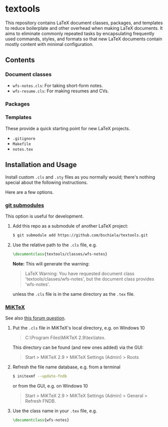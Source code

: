 textools
========
This repository contains LaTeX document classes, packages, and templates to reduce boilerplate and other overhead when making LaTeX documents.
It aims to eliminate commonly repeated tasks by
encapsulating frequently used commands, styles, and formats so that
new LaTeX documents contain mostly content with minimal configuration.

Contents
--------
### Document classes

* `wfs-notes.cls`: For taking short-form notes.
* `wfs-resume.cls`: For making resumes and CVs.

### Packages

### Templates
These provide a quick starting point for new LaTeX projects.

* `.gitignore`
* `Makefile`
* `notes.tex`

Installation and Usage
----------------------
Install custom `.cls` and `.sty` files as you normally would;
there's nothing special about the following instructions.

Here are a few options.

### [git submodules](https://git-scm.com/book/en/v2/Git-Tools-Submodules "git submodules tutorial")
This option is useful for development.

1. Add this repo as a submodule of another LaTeX project:

    ```bash
    $ git submodule add https://github.com/bschiela/textools.git
    ```
    
2. Use the relative path to the `.cls` file, e.g.

    ```latex
    \documentclass{textools/classes/wfs-notes}
    ```
    
    **Note:** This will generate the warning:
    
    > LaTeX Warning: You have requested document class 'textools/classes/wfs-notes',
    but the document class provides 'wfs-notes'.
    
    unless the `.cls` file is in the same directory as the `.tex` file.
    
### [MiKTeX](https://docs.miktex.org/2.9/manual/localadditions.html "MiKTeX docs: Integrating local additions")
See also [this forum question](https://latex.org/forum/viewtopic.php?f=12&t=14802).

1. Put the `.cls` file in MiKTeX's local directory, e.g. on Windows 10

    > C:\Program Files\MiKTeX 2.9\tex\latex\.
    
    This directory can be found (and new ones added) via the GUI:
    
    > Start > MiKTeX 2.9 > MiKTeX Settings (Admin) > Roots
    
2. Refresh the file name database, e.g. from a terminal

    ```bash
    $ initexmf --update-fndb
    ```
    
    or from the GUI, e.g. on Windows 10
    
    > Start > MiKTeX 2.9 > MiKTeX Settings (Admin) > General > Refresh FNDB.
    
3. Use the class name in your `.tex` file, e.g.

    ```latex
    \documentclass{wfs-notes}
    ```
